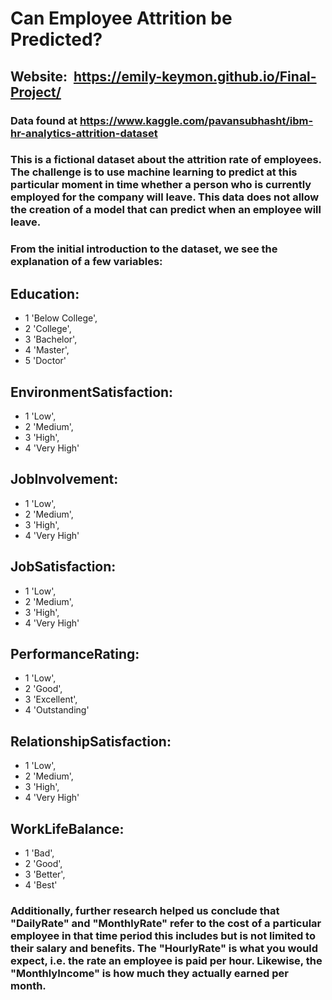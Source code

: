 # Can Employee Attrition be Predicted?

## Website:   https://emily-keymon.github.io/Final-Project/

### Data found at https://www.kaggle.com/pavansubhasht/ibm-hr-analytics-attrition-dataset

### This is a fictional dataset about the attrition rate of employees. The challenge is to use machine learning to predict at this particular moment in time whether a person who is currently employed for the company will leave. This data does not allow the creation of a model that can predict when an employee will leave.

### From the initial introduction to the dataset, we see the explanation of a few variables:

## Education:
* 1 'Below College',
* 2 'College',
* 3 'Bachelor',
* 4 'Master',
* 5 'Doctor'

## EnvironmentSatisfaction:
* 1 'Low',
* 2 'Medium',
* 3 'High',
* 4 'Very High'

## JobInvolvement:
* 1 'Low',
* 2 'Medium',
* 3 'High',
* 4 'Very High'

## JobSatisfaction:
* 1 'Low',
* 2 'Medium',
* 3 'High',
* 4 'Very High'

## PerformanceRating:
* 1 'Low',
* 2 'Good',
* 3 'Excellent',
* 4 'Outstanding'

## RelationshipSatisfaction:
* 1 'Low',
* 2 'Medium',
* 3 'High',
* 4 'Very High'

## WorkLifeBalance:
* 1 'Bad',
* 2 'Good',
* 3 'Better',
* 4 'Best'

### Additionally, further research helped us conclude that "DailyRate" and "MonthlyRate" refer to the cost of a particular employee in that time period this includes but is not limited to their salary and benefits. The "HourlyRate" is what you would expect, i.e. the rate an employee is paid per hour. Likewise, the "MonthlyIncome" is how much they actually earned per month. 
